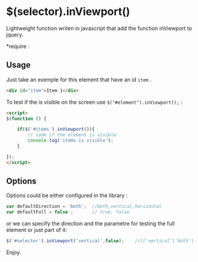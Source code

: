 $(selector).inViewport()
==========

Lightweight function writen in javascript that add the function inViewport to jquery.

*require : 

## Usage

Just take an exemple for this element that have an id `item` .
```html
<div id="item">Item 1</div>
```
 To test if the is visible on the screen use `$("#element").inViewport();` : 
```html
<script>
$(function () {

	if($('#items').inViewport()){
		// code if the element is visible
		console.log('items is visible');
	}

});
</script>
```

## Options

Options could be either configured in the library :
```javascript
var defaultDirection = 'both';  //both,vertical,horizontal
var defaultFull = false ;       // true, false
```

or we can specify the direction and the parametre for testing the full element or just part of it:
```javascript
$('#selector').inViewport('vertical',false); 	//(['vertical'|'both'|'horizontal'],[false|true])
```

Enjoy.